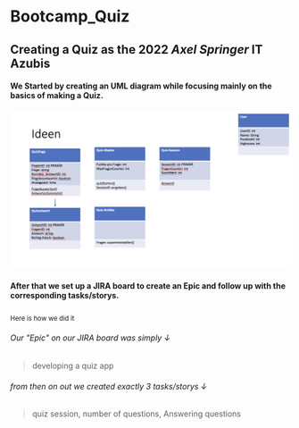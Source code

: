 # Bootcamp_Quiz
## Creating a Quiz as the 2022 *Axel Springer* IT Azubis
#### We Started by creating an UML diagram while focusing mainly on the basics of making a Quiz.
![My Image](images/UML.png)
#### After that we set up a JIRA board to create an Epic and follow up with the corresponding tasks/storys. 
<sub> Here is how we did it</sub>
###### Our "Epic" on our JIRA board was simply ↓
>developing a quiz app
###### from then on out we created exactly 3 tasks/storys ↓
>quiz session, number of questions, Answering questions
###### 